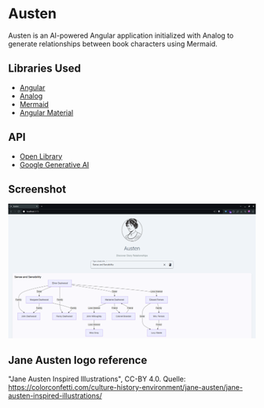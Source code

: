 # Austen

Austen is an AI-powered Angular application initialized with Analog to generate relationships between book characters using Mermaid.

## Libraries Used

- [Angular](https://angular.dev)
- [Analog](https://analogjs.org/)
- [Mermaid](https://mermaid.live/)
- [Angular Material](https://material.angular.io/)

## API

- [Open Library](https://openlibrary.org)
- [Google Generative AI](https://ai.google/discover/generativeai)

## Screenshot

![Austen Homepage](./screenshot/austen-homepage.png)

## Jane Austen logo reference

"Jane Austen Inspired Illustrations", CC-BY 4.0. Quelle: 
 https://colorconfetti.com/culture-history-environment/jane-austen/jane-austen-inspired-illustrations/